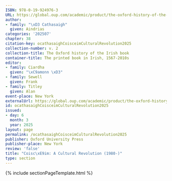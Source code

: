 ```yaml
---
ISBN: 978-0-19-924976-3
URL: https://global.oup.com/academic/product/the-oxford-history-of-the-irish-book-volume-ii-9780199249763?cc=ge&lang=3n#
author:
- family: "\xD3 Cathasaigh"
  given: Aindrias
categories: '202507'
chapter: 38
citation-key: ocathasaighCoisceimCulturalRevolution2025
collection-number: v. 2
collection-title: The Oxford history of the Irish book
container-title: The printed book in Irish, 1567-2010s
editor:
- family: Ciardha
  given: "\xC9amonn \xD3"
- family: Sewell
  given: Frank
- family: Titley
  given: Alan
event-place: New York
externalUrl: https://global.oup.com/academic/product/the-oxford-history-of-the-irish-book-volume-ii-9780199249763?cc=ge&lang=3n#
id: ocathasaighCoisceimCulturalRevolution2025
issued:
- day: 6
  month: 3
  year: 2025
layout: page
permalink: /ocathasaighCoisceimCulturalRevolution2025
publisher: Oxford University Press
publisher-place: New York
review: 'false'
title: "Coisc\xE9im: A Cultural Revolution (1980-)"
type: section
---
```

{% include sectionPageTemplate.html %}